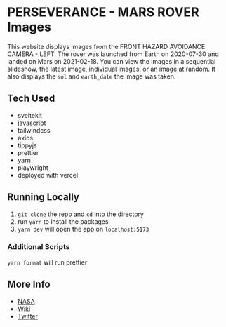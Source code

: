 # PERSEVERANCE - MARS ROVER Images

This website displays images from the FRONT HAZARD AVOIDANCE CAMERA - LEFT. The rover was launched from Earth on 2020-07-30 and landed on Mars on 2021-02-18. You can view the images in a sequential slideshow, the latest image, individual images, or an image at random. It also displays the `sol` and `earth_date` the image was taken.

## Tech Used

- sveltekit
- javascript
- tailwindcss
- axios
- tippyjs
- prettier
- yarn
- playwright
- deployed with vercel

## Running Locally

1. `git clone` the repo and `cd` into the directory
2. run `yarn` to install the packages
3. `yarn dev` will open the app on `localhost:5173`

### Additional Scripts

`yarn format` will run prettier

## More Info

- [NASA](https://www.nasa.gov/perseverance)
- [Wiki](<https://wikiless.org/wiki/Perseverance_(rover)>)
- [Twitter](https://twitter.com/nasapersevere)
